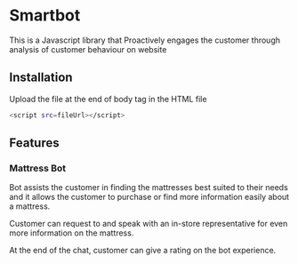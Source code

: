 # Smartbot

This is a Javascript library that Proactively engages the customer through analysis of customer behaviour on website

## Installation

Upload the file at the end of body tag in the HTML file

```bash
<script src=fileUrl></script>
```

## Features
### Mattress Bot
Bot assists the customer in finding the mattresses best suited to their needs and it allows the customer to purchase or find more information easily about a mattress.

Customer can request to and speak with an in-store representative for even more information on the mattress.

At the end of the chat, customer can give a rating on the bot experience.

